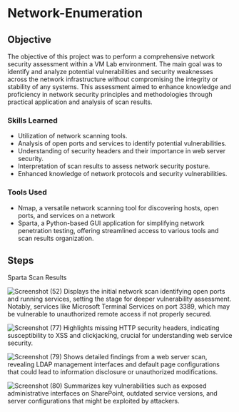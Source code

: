 # Network-Enumeration

## Objective

The objective of this project was to perform a comprehensive network security assessment within a VM Lab environment. The main goal was to identify and analyze potential vulnerabilities and security weaknesses across the network infrastructure without compromising the integrity or stability of any systems. This assessment aimed to enhance knowledge and proficiency in network security principles and methodologies through practical application and analysis of scan results.

### Skills Learned

- Utilization of network scanning tools.
- Analysis of open ports and services to identify potential vulnerabilities.
- Understanding of security headers and their importance in web server security.
- Interpretation of scan results to assess network security posture.
- Enhanced knowledge of network protocols and security vulnerabilities.

### Tools Used

- Nmap, a versatile network scanning tool for discovering hosts, open ports, and services on a network
- Sparta, a Python-based GUI application for simplifying network penetration testing, offering streamlined access to various tools and scan results organization.

## Steps
Sparta Scan Results

![Screenshot (52)](https://github.com/fypm2000/Network-Enumeration/assets/117059426/97e1be17-b87a-4ed8-a981-d564345906e3)
Displays the initial network scan identifying open ports and running services, setting the stage for deeper vulnerability assessment. Notably, services like Microsoft Terminal Services on port 3389, which may be vulnerable to unauthorized remote access if not properly secured.

![Screenshot (77)](https://github.com/fypm2000/Network-Enumeration/assets/117059426/e53648e8-41bf-47bc-bb84-3ebbcee6e8cf)
Highlights missing HTTP security headers, indicating susceptibility to XSS and clickjacking, crucial for understanding web service security.


![Screenshot (79)](https://github.com/fypm2000/Network-Enumeration/assets/117059426/84e21832-76d6-4337-b379-13f60b13e22c)
Shows detailed findings from a web server scan, revealing LDAP management interfaces and default page configurations that could lead to information disclosure or unauthorized modifications.


![Screenshot (80)](https://github.com/fypm2000/Network-Enumeration/assets/117059426/34eab6d5-b90a-4504-84b5-7a2e0c02831f)
Summarizes key vulnerabilities such as exposed administrative interfaces on SharePoint, outdated service versions, and server configurations that might be exploited by attackers.
